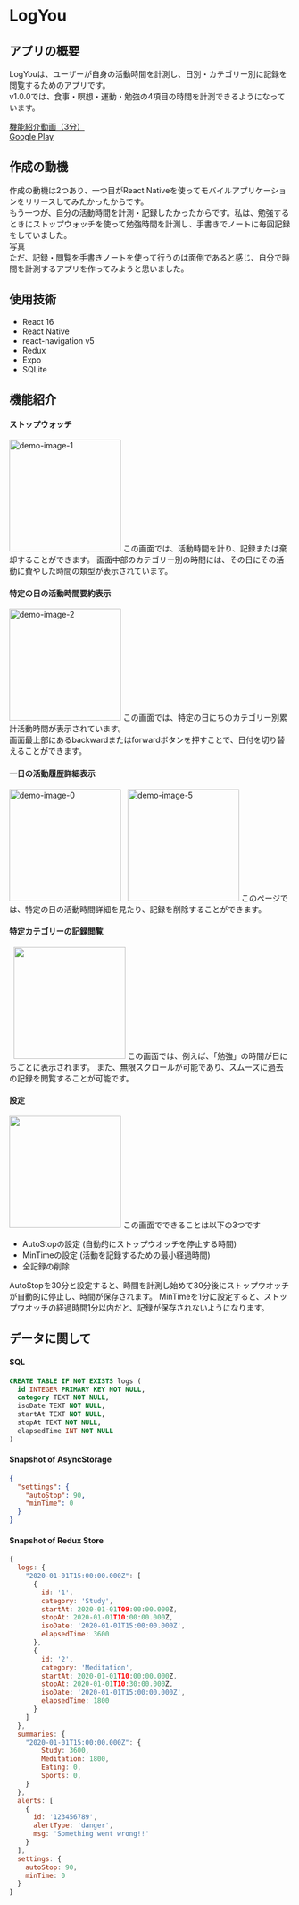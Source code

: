 # LogYou

## アプリの概要
LogYouは、ユーザーが自身の活動時間を計測し、日別・カテゴリー別に記録を閲覧するためのアプリです。<br>
v1.0.0では、食事・瞑想・運動・勉強の4項目の時間を計測できるようになっています。

[機能紹介動画（3分）](https://www.youtube.com/watch?v=0NtEcr2sTEY)<br>
[Google Play](https://play.google.com/store/apps/details?id=com.pytommy.logyou)


## 作成の動機
作成の動機は2つあり、一つ目がReact Nativeを使ってモバイルアプリケーションをリリースしてみたかったからです。<br>
もう一つが、自分の活動時間を計測・記録したかったからです。私は、勉強するときにストップウォッチを使って勉強時間を計測し、手書きでノートに毎回記録をしていました。<br>
写真<br>
ただ、記録・閲覧を手書きノートを使って行うのは面倒であると感じ、自分で時間を計測するアプリを作ってみようと思いました。

## 使用技術
- React 16
- React Native
- react-navigation v5
- Redux
- Expo
- SQLite

## 機能紹介

#### ストップウォッチ
  <img src="https://github.com/PyTommy/react-native-log-you/blob/readmeImages/images/image1.png" alt="demo-image-1" width="200px">
  この画面では、活動時間を計り、記録または棄却することができます。
  画面中部のカテゴリー別の時間には、その日にその活動に費やした時間の類型が表示されています。

#### 特定の日の活動時間要約表示
  <img src="https://github.com/PyTommy/react-native-log-you/blob/readmeImages/images/image2.png" alt="demo-image-2" width="200px">
  この画面では、特定の日にちのカテゴリー別累計活動時間が表示されています。<br>
  画面最上部にあるbackwardまたはforwardボタンを押すことで、日付を切り替えることができます。

#### 一日の活動履歴詳細表示
  <img src="https://github.com/PyTommy/react-native-log-you/blob/readmeImages/images/image0.png" alt="demo-image-0" width="200px">  
  &nbsp;
  <img src="https://github.com/PyTommy/react-native-log-you/blob/readmeImages/images/image4.png" alt="demo-image-5" width="200px">
  このページでは、特定の日の活動時間詳細を見たり、記録を削除することができます。

#### 特定カテゴリーの記録閲覧
  &nbsp;
  <img src="https://github.com/PyTommy/react-native-log-you/blob/readmeImages/images/image5.png" width="200px"/>
  この画面では、例えば、「勉強」の時間が日にちごとに表示されます。
  また、無限スクロールが可能であり、スムーズに過去の記録を閲覧することが可能です。

#### 設定
  <img src="https://github.com/PyTommy/react-native-log-you/blob/readmeImages/images/image3.png" width="200px"/>
  この画面でできることは以下の3つです

- AutoStopの設定 (自動的にストップウオッチを停止する時間)
- MinTimeの設定 (活動を記録するための最小経過時間)
- 全記録の削除

AutoStopを30分と設定すると、時間を計測し始めて30分後にストップウオッチが自動的に停止し、時間が保存されます。
MinTimeを1分に設定すると、ストップウオッチの経過時間1分以内だと、記録が保存されないようになります。


## データに関して
#### SQL
```sql
CREATE TABLE IF NOT EXISTS logs (
  id INTEGER PRIMARY KEY NOT NULL, 
  category TEXT NOT NULL, 
  isoDate TEXT NOT NULL,
  startAt TEXT NOT NULL,
  stopAt TEXT NOT NULL,
  elapsedTime INT NOT NULL 
)
```

#### Snapshot of AsyncStorage
```JSON
{
  "settings": {
    "autoStop": 90,
    "minTime": 0
  }
}
```

#### Snapshot of Redux Store
```javascript
{
  logs: {
    "2020-01-01T15:00:00.000Z": [
      {
        id: '1',
        category: 'Study',
        startAt: 2020-01-01T09:00:00.000Z,
        stopAt: 2020-01-01T10:00:00.000Z,
        isoDate: '2020-01-01T15:00:00.000Z',
        elapsedTime: 3600
      },
      {
        id: '2',
        category: 'Meditation',
        startAt: 2020-01-01T10:00:00.000Z,
        stopAt: 2020-01-01T10:30:00.000Z,
        isoDate: '2020-01-01T15:00:00.000Z',
        elapsedTime: 1800
      }
    ]
  }, 
  summaries: {
    "2020-01-01T15:00:00.000Z": {
        Study: 3600,
        Meditation: 1800,
        Eating: 0,
        Sports: 0,
    }
  },
  alerts: [
    { 
      id: '123456789', 
      alertType: 'danger', 
      msg: 'Something went wrong!!' 
    }
  ],
  settings: { 
    autoStop: 90, 
    minTime: 0
  }
}

```